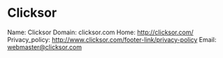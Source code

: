 
# Clicksor

Name: Clicksor
Domain: clicksor.com
Home: http://clicksor.com/
Privacy_policy: http://www.clicksor.com/footer-link/privacy-policy
Email: webmaster@clicksor.com
